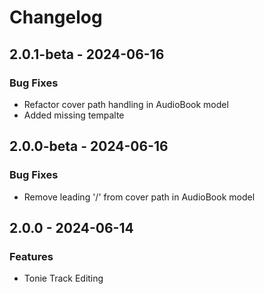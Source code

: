 # Changelog

<!-- insertion marker -->

## 2.0.1-beta - 2024-06-16

### Bug Fixes

- Refactor cover path handling in AudioBook model
- Added missing tempalte


## 2.0.0-beta - 2024-06-16

### Bug Fixes

- Remove leading '/' from cover path in AudioBook model


## 2.0.0 - 2024-06-14

### Features

- Tonie Track Editing


